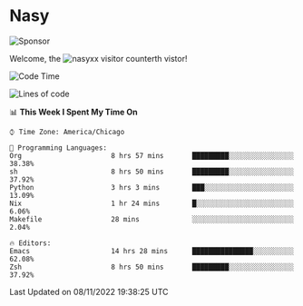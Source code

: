 # Nasy

<!--
<p align="center">
<img height="200" src="https://github-readme-stats.vercel.app/api?username=nasyxx&count_private=true&show_icons=true&theme=dracula&include_all_commits=true"/>
<img height="200" src="https://github-readme-stats.vercel.app/api/top-langs/?username=nasyxx&theme=dracula&hide=html,jupyter+notebook&count_private=true&show_icons=true"/>
</p>

  
----------------
-->

![Sponsor](https://img.shields.io/static/v1.svg?label=Sponsor&message=%E2%9D%A4&logo=GitHub&style=flat&color=pink)
 
Welcome, the ![nasyxx visitor counter](https://count.getloli.com/get/@nasyxx?theme=rule34)th vistor!
 
<!--START_SECTION:waka-->
![Code Time](http://img.shields.io/badge/Code%20Time-2%2C795%20hrs%209%20mins-blue)

![Lines of code](https://img.shields.io/badge/From%20Hello%20World%20I%27ve%20Written-5%20Million%20lines%20of%20code-blue)

📊 **This Week I Spent My Time On** 

```text
⌚︎ Time Zone: America/Chicago

💬 Programming Languages: 
Org                      8 hrs 57 mins       █████████░░░░░░░░░░░░░░░░   38.38% 
sh                       8 hrs 50 mins       █████████░░░░░░░░░░░░░░░░   37.92% 
Python                   3 hrs 3 mins        ███░░░░░░░░░░░░░░░░░░░░░░   13.09% 
Nix                      1 hr 24 mins        █░░░░░░░░░░░░░░░░░░░░░░░░   6.06% 
Makefile                 28 mins             ░░░░░░░░░░░░░░░░░░░░░░░░░   2.04%

🔥 Editors: 
Emacs                    14 hrs 28 mins      ███████████████░░░░░░░░░░   62.08% 
Zsh                      8 hrs 50 mins       █████████░░░░░░░░░░░░░░░░   37.92%

```


 Last Updated on 08/11/2022 19:38:25 UTC
<!--END_SECTION:waka-->

<!-- ![visitors](https://visitor-badge.laobi.icu/badge?page_id=nasyxx.nasyxx) -->
